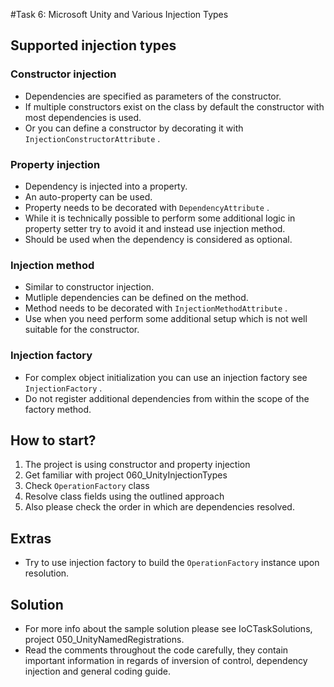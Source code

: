 #Task 6: Microsoft Unity and Various Injection Types

## Supported injection types

### Constructor injection

  * Dependencies are specified as parameters of the constructor.
  * If multiple constructors exist on the class by default the constructor with 
    most dependencies is used.
  * Or you can define a constructor by decorating it with 
    ```InjectionConstructorAttribute``` .

### Property injection

  * Dependency is injected into a property.
  * An auto-property can be used.
  * Property needs to be decorated with ```DependencyAttribute``` .
  * While it is technically possible to perform some additional logic in 
    property setter try to avoid it and instead use injection method.
  * Should be used when the dependency is considered as optional.

### Injection method
  * Similar to constructor injection.
  * Mutliple dependencies can be defined on the method.
  * Method needs to be decorated with ```InjectionMethodAttribute``` .
  * Use when you need perform some additional setup which is not well suitable 
    for the constructor.

### Injection factory
  * For complex object initialization you can use an injection factory see 
    ```InjectionFactory``` .
  * Do not register additional dependencies from within the scope of the factory
    method.


## How to start?

1. The project is using constructor and property injection
2. Get familiar with project 060_UnityInjectionTypes
3. Check ```OperationFactory``` class
4. Resolve class fields using the outlined approach
5. Also please check the order in which are dependencies resolved.

## Extras

* Try to use injection factory to build the ```OperationFactory``` instance upon
  resolution.

## Solution

* For more info about the sample solution please see IoCTaskSolutions, project 
  050_UnityNamedRegistrations.
* Read the comments throughout the code carefully, they contain important 
  information in regards of inversion of control, dependency injection and 
  general coding guide.
